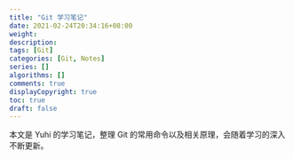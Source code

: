 ```yaml
---
title: "Git 学习笔记"
date: 2021-02-24T20:34:16+08:00
weight: 
description:
tags: [Git]
categories: [Git, Notes]
series: []
algorithms: []
comments: true
displayCopyright: true
toc: true
draft: false
---
```


本文是 Yuhi 的学习笔记，整理 Git 的常用命令以及相关原理，会随着学习的深入不断更新。

<!--more-->
